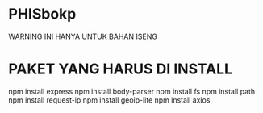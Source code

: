 # PHISbokp
WARNING INI HANYA UNTUK BAHAN ISENG
# PAKET YANG HARUS DI INSTALL 
npm install express
npm install body-parser
npm install fs
npm install path
npm install request-ip
npm install geoip-lite
npm install axios

